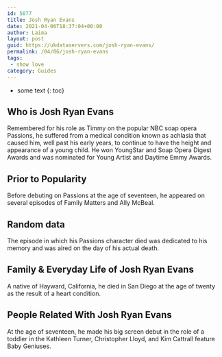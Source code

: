 ```yaml
---
id: 5077
title: Josh Ryan Evans
date: 2021-04-06T18:37:04+00:00
author: Laima
layout: post
guid: https://ukdataservers.com/josh-ryan-evans/
permalink: /04/06/josh-ryan-evans
tags:
 - show love
category: Guides
---
```


* some text
{: toc}


## Who is Josh Ryan Evans
                  
                  
                  
Remembered for his role as Timmy on the popular NBC soap opera Passions, he suffered from a medical condition known as achlasia that caused him, well past his early years, to continue to have the height and appearance of a young child. He won YoungStar and Soap Opera Digest Awards and was nominated for Young Artist and Daytime Emmy Awards. 
                  
              
            
              
            
                
                
                
## Prior to Popularity
                  
                  
                  
Before debuting on Passions at the age of seventeen, he appeared on several episodes of Family Matters and Ally McBeal. 
                  
              
            
              
            
                
                
                
## Random data
                  
                  
                  
The episode in which his Passions character died was dedicated to his memory and was aired on the day of his actual death. 
                  
              
            
              
            
                
                
                
## Family & Everyday Life of Josh Ryan Evans
                  
                  
                  
A native of Hayward, California, he died in San Diego at the age of twenty as the result of a heart condition. 
                  
              
            
              
            
                
                
                
## People Related With Josh Ryan Evans
                  
                  
                  
At the age of seventeen, he made his big screen debut in the role of a toddler in the Kathleen Turner, Christopher Lloyd, and Kim Cattrall feature Baby Geniuses.  
                  
              
            
              
            
                
              
            
              
              
            
            
              
            
          
          
          